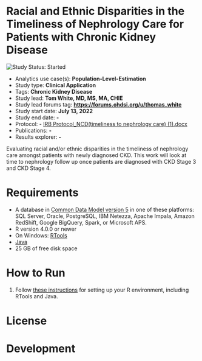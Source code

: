 
Racial and Ethnic Disparities in the Timeliness of Nephrology Care for Patients with Chronic Kidney Disease
=============

<img src="https://img.shields.io/badge/Study%20Status-Started%20-blue.svg" alt="Study Status: Started">

- Analytics use case(s): **Population-Level-Estimation**
- Study type: **Clinical Application**
- Tags: **Chronic Kidney Disease**
- Study lead: **Tom White, MD, MS, MA, CHIE**
- Study lead forums tag: **https://forums.ohdsi.org/u/thomas_white**
- Study start date: **July 13, 2022**
- Study end date: **-**
- Protocol: - [IRB Protocol_NCD(timeliness to nephrology care) (1).docx](https://github.com/asb163/super-duper-nephro/files/9983172/IRB.Protocol_NCD.timeliness.to.nephrology.care.1.docx)
- Publications: **-**
- Results explorer: **-**

Evaluating racial and/or ethnic disparities in the timeliness of nephrology care amongst patients with newly diagnosed CKD. This work will look at time to nephrology follow up once patients are diagnosed with CKD Stage 3 and CKD Stage 4.



Requirements
=============
- A database in [Common Data Model version 5](https://ohdsi.github.io/CommonDataModel/) in one of these platforms: SQL Server, Oracle, PostgreSQL, IBM Netezza, Apache Impala, Amazon RedShift, Google BigQuery, Spark, or Microsoft APS.
- R version 4.0.0 or newer
- On Windows: [RTools](http://cran.r-project.org/bin/windows/Rtools/)
- [Java](http://java.com)
- 25 GB of free disk space


How to Run 
=============
1. Follow [these instructions](https://ohdsi.github.io/Hades/rSetup.html) for setting up your R environment, including RTools and Java. 


License
=============




Development
=============
